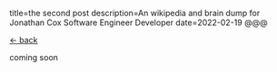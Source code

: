 title=the second post
description=An wikipedia and brain dump for Jonathan Cox Software Engineer Developer
date=2022-02-19
@@@

[<- back](https://wiki.jonathan-cox.dev)

coming soon
